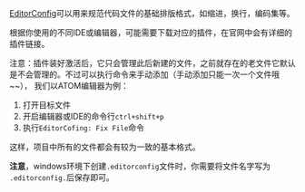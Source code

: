 [EditorConfig](https://editorconfig.org/)可以用来规范代码文件的基础排版格式，如缩进，换行，编码集等。

根据你使用的不同IDE或编辑器，可能需要下载对应的插件，在官网中会有详细的插件链接。

注意：插件装好激活后，它只会管理此后新建的文件，之前就存在的老文件它默认是不会管理的。不过可以执行命令来手动添加（手动添加只能一次一个文件哦~~），
我们以ATOM编辑器为例：

1. 打开目标文件
2. 开启编辑器或IDE的命令行`ctrl+shift+p`
3. 执行`EditorCofing: Fix File`命令

这样，项目中所有的文件都会有较为一致的基本格式。

**注意**，windows环境下创建`.editorconfig`文件时，你需要将文件名字写为` .editorconfig.`后保存即可。
